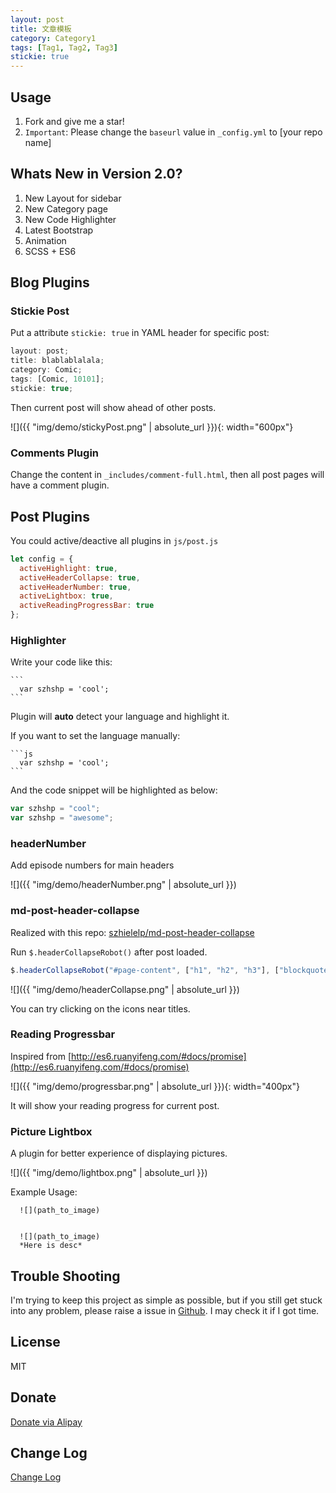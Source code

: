 ```yaml
---
layout: post
title: 文章模板
category: Category1
tags: [Tag1, Tag2, Tag3]
stickie: true
---
```


## Usage

1. Fork and give me a star!
1. `Important`: Please change the `baseurl` value in `_config.yml` to [your repo name]

## Whats New in Version 2.0?

1. New Layout for sidebar
1. New Category page
1. New Code Highlighter
1. Latest Bootstrap
1. Animation
1. SCSS + ES6

## Blog Plugins

### Stickie Post

Put a attribute `stickie: true` in YAML header for specific post:

```js
layout: post;
title: blablablalala;
category: Comic;
tags: [Comic, 10101];
stickie: true;
```

Then current post will show ahead of other posts.

![]({{ "img/demo/stickyPost.png" | absolute_url }}){: width="600px"}

### Comments Plugin

Change the content in `_includes/comment-full.html`, then all post pages will have a comment plugin.

## Post Plugins

You could active/deactive all plugins in `js/post.js`

```javascript
let config = {
  activeHighlight: true,
  activeHeaderCollapse: true,
  activeHeaderNumber: true,
  activeLightbox: true,
  activeReadingProgressBar: true
};
```

### Highlighter

Write your code like this:

    ```
      var szhshp = 'cool';
    ```

Plugin will **auto** detect your language and highlight it.

If you want to set the language manually:

    ```js
      var szhshp = 'cool';
    ```

And the code snippet will be highlighted as below:

```js
var szhshp = "cool";
var szhshp = "awesome";
```

### headerNumber

Add episode numbers for main headers

![]({{ "img/demo/headerNumber.png" | absolute_url }})

### md-post-header-collapse

Realized with this repo: [ szhielelp/md-post-header-collapse ](https://github.com/szhielelp/md-post-header-collapse)

Run `$.headerCollapseRobot()` after post loaded.

```js
$.headerCollapseRobot("#page-content", ["h1", "h2", "h3"], ["blockquote"]);
```

![]({{ "img/demo/headerCollapse.png" | absolute_url }})

You can try clicking on the icons near titles.

### Reading Progressbar

Inspired from [http://es6.ruanyifeng.com/#docs/promise](http://es6.ruanyifeng.com/#docs/promise)

![]({{ "img/demo/progressbar.png" | absolute_url }}){: width="400px"}

It will show your reading progress for current post.

### Picture Lightbox

A plugin for better experience of displaying pictures.

![]({{ "img/demo/lightbox.png" | absolute_url }})

Example Usage:

```
  ![](path_to_image)


  ![](path_to_image)
  *Here is desc*
```

## Trouble Shooting

I'm trying to keep this project as simple as possible, but if you still get stuck into any problem, please raise a issue in [Github](https://github.com/szhielelp/JekyllTheme-ProjectGaia). I may check it if I got time.

## License

MIT

## Donate

[ Donate via Alipay ](http://szhshp.org/about.html)

## Change Log

[ Change Log ](https://github.com/szhielelp/JekyllTheme-ProjectGaia#readme)
